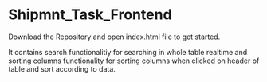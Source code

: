 # Shipmnt_Task_Frontend

Download the Repository and open index.html file to get started.

It contains search functionalitiy for searching in whole table realtime and sorting columns functionality for sorting columns when clicked on header of table and sort according to data.
